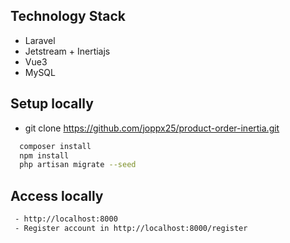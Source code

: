 ## Technology Stack

-   Laravel
-   Jetstream + Inertiajs
-   Vue3
-   MySQL

## Setup locally

-   git clone https://github.com/joppx25/product-order-inertia.git

```bash
  composer install
  npm install
  php artisan migrate --seed
```

## Access locally

```bash
 - http://localhost:8000
 - Register account in http://localhost:8000/register
```
